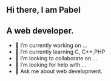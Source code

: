 ## Hi there, I am Pabel
## A web developer. 
- 🔭 I’m currently working on ...
- 🌱 I’m currently learning C, C++,PHP
- 👯 I’m looking to collaborate on ...
- 🤔 I’m looking for help with ...
- 💬 Ask me about web development.
